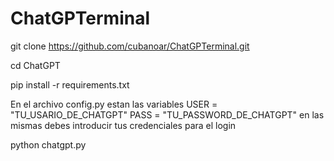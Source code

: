 # ChatGPTerminal

git clone https://github.com/cubanoar/ChatGPTerminal.git

cd ChatGPT

pip install -r requirements.txt

En el archivo config.py estan las variables USER = "TU_USARIO_DE_CHATGPT"
PASS = "TU_PASSWORD_DE_CHATGPT" en las mismas debes introducir tus credenciales para el login

python chatgpt.py